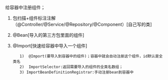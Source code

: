 给容器中注册组件；
   1. 包扫描+组件标注注解（@Controller/@Service/@Repository/@Component）[自己写的类]
   2. @Bean[导入的第三方包里面的组件]
   3. @Import[快速给容器中导入一个组件]

             1)  @Import(要导入到容器中的组件)；容器中就会自动注册这个组件，id默认是全类名
             2)  ImportSelector:返回需要导入的组件的全类名数组；
             3) ImportBeanDefinitionRegistrar:手动注册bean到容器中